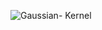 




![Gaussian- Kernel](www.mdpi.com/remotesensing/remotesensing-07-06454/article_deploy/html/images/remotesensing-07-06454-g003.png)
